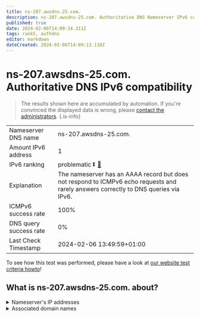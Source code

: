 ```yaml
---
title: ns-207.awsdns-25.com.
description: ns-207.awsdns-25.com. Authoritative DNS Nameserver IPv6 compatibility
published: true
date: 2024-02-06T14:09:14.311Z
tags: rank5, authdns
editor: markdown
dateCreated: 2024-02-06T14:09:13.110Z
---
```


# ns-207.awsdns-25.com. Authoritative DNS IPv6 compatibility

> The results shown here are accumulated by automation. If you're convinced the displayed data is wrong, please [contact the administrators](/howto/chat). 
{.is-info}




|   |   |
| - | - |
| Nameserver DNS name | ns-207.awsdns-25.com.
| Amount IPv6 address | 1
| IPv6 ranking | problematic :arrow_double_down: [🔗](/howto/ranking) |
| Explanation | The nameserver has an AAAA record but does not respond to ICMPv6 echo requests and rarely answers correctly to DNS queries via IPv6. |
| ICMPv6 success rate | 100%|
| DNS query success rate | 0% |
| Last Check Timestamp | 2024-02-06 13:49:59+01:00 |

To see how this test was performed, please have a look at [our website test criteria howto](/howto/testcriteria/authdns)!


## What is ns-207.awsdns-25.com. about?




<details>
<summary>Nameserver's IP addresses</summary>

2600:9000:5300:cf00::1

</details>



<details>
<summary>Associated domain names</summary>

www.docker.com

</details>
